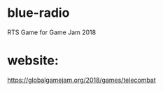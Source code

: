 # blue-radio
RTS Game for Game Jam 2018

# website:
https://globalgamejam.org/2018/games/telecombat

